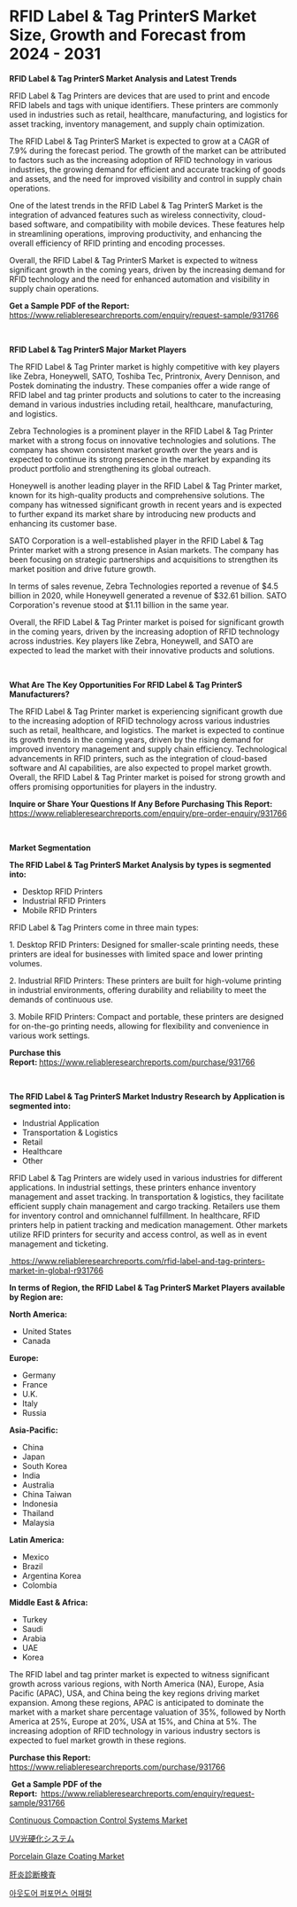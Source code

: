 <p><h1>RFID Label & Tag PrinterS Market Size, Growth and Forecast from 2024 - 2031</h1></p><p><strong>RFID Label & Tag PrinterS Market Analysis and Latest Trends</strong></p>
<p><p>RFID Label & Tag Printers are devices that are used to print and encode RFID labels and tags with unique identifiers. These printers are commonly used in industries such as retail, healthcare, manufacturing, and logistics for asset tracking, inventory management, and supply chain optimization.</p><p>The RFID Label & Tag PrinterS Market is expected to grow at a CAGR of 7.9% during the forecast period. The growth of the market can be attributed to factors such as the increasing adoption of RFID technology in various industries, the growing demand for efficient and accurate tracking of goods and assets, and the need for improved visibility and control in supply chain operations.</p><p>One of the latest trends in the RFID Label & Tag PrinterS Market is the integration of advanced features such as wireless connectivity, cloud-based software, and compatibility with mobile devices. These features help in streamlining operations, improving productivity, and enhancing the overall efficiency of RFID printing and encoding processes.</p><p>Overall, the RFID Label & Tag PrinterS Market is expected to witness significant growth in the coming years, driven by the increasing demand for RFID technology and the need for enhanced automation and visibility in supply chain operations.</p></p>
<p><strong>Get a Sample PDF of the Report:&nbsp;</strong> <a href="https://www.reliableresearchreports.com/enquiry/request-sample/931766">https://www.reliableresearchreports.com/enquiry/request-sample/931766</a></p>
<p>&nbsp;</p>
<p><strong>RFID Label & Tag PrinterS Major Market Players</strong></p>
<p><p>The RFID Label & Tag Printer market is highly competitive with key players like Zebra, Honeywell, SATO, Toshiba Tec, Printronix, Avery Dennison, and Postek dominating the industry. These companies offer a wide range of RFID label and tag printer products and solutions to cater to the increasing demand in various industries including retail, healthcare, manufacturing, and logistics.</p><p>Zebra Technologies is a prominent player in the RFID Label & Tag Printer market with a strong focus on innovative technologies and solutions. The company has shown consistent market growth over the years and is expected to continue its strong presence in the market by expanding its product portfolio and strengthening its global outreach.</p><p>Honeywell is another leading player in the RFID Label & Tag Printer market, known for its high-quality products and comprehensive solutions. The company has witnessed significant growth in recent years and is expected to further expand its market share by introducing new products and enhancing its customer base.</p><p>SATO Corporation is a well-established player in the RFID Label & Tag Printer market with a strong presence in Asian markets. The company has been focusing on strategic partnerships and acquisitions to strengthen its market position and drive future growth.</p><p>In terms of sales revenue, Zebra Technologies reported a revenue of $4.5 billion in 2020, while Honeywell generated a revenue of $32.61 billion. SATO Corporation's revenue stood at $1.11 billion in the same year.</p><p>Overall, the RFID Label & Tag Printer market is poised for significant growth in the coming years, driven by the increasing adoption of RFID technology across industries. Key players like Zebra, Honeywell, and SATO are expected to lead the market with their innovative products and solutions.</p></p>
<p>&nbsp;</p>
<p><strong>What Are The Key Opportunities For RFID Label & Tag PrinterS Manufacturers?</strong></p>
<p><p>The RFID Label & Tag Printer market is experiencing significant growth due to the increasing adoption of RFID technology across various industries such as retail, healthcare, and logistics. The market is expected to continue its growth trends in the coming years, driven by the rising demand for improved inventory management and supply chain efficiency. Technological advancements in RFID printers, such as the integration of cloud-based software and AI capabilities, are also expected to propel market growth. Overall, the RFID Label & Tag Printer market is poised for strong growth and offers promising opportunities for players in the industry.</p></p>
<p><strong>Inquire or Share Your Questions If Any Before Purchasing This Report:</strong> <a href="https://www.reliableresearchreports.com/enquiry/pre-order-enquiry/931766">https://www.reliableresearchreports.com/enquiry/pre-order-enquiry/931766</a></p>
<p>&nbsp;</p>
<p><strong>Market Segmentation</strong></p>
<p><strong>The RFID Label & Tag PrinterS Market Analysis by types is segmented into:</strong></p>
<p><ul><li>Desktop RFID Printers</li><li>Industrial RFID Printers</li><li>Mobile RFID Printers</li></ul></p>
<p><p>RFID Label & Tag Printers come in three main types:</p><p>1. Desktop RFID Printers: Designed for smaller-scale printing needs, these printers are ideal for businesses with limited space and lower printing volumes.</p><p>2. Industrial RFID Printers: These printers are built for high-volume printing in industrial environments, offering durability and reliability to meet the demands of continuous use.</p><p>3. Mobile RFID Printers: Compact and portable, these printers are designed for on-the-go printing needs, allowing for flexibility and convenience in various work settings.</p></p>
<p><strong>Purchase this Report:&nbsp;</strong><a href="https://www.reliableresearchreports.com/purchase/931766">https://www.reliableresearchreports.com/purchase/931766</a></p>
<p>&nbsp;</p>
<p><strong>The RFID Label & Tag PrinterS Market Industry Research by Application is segmented into:</strong></p>
<p><ul><li>Industrial Application</li><li>Transportation & Logistics</li><li>Retail</li><li>Healthcare</li><li>Other</li></ul></p>
<p><p>RFID Label & Tag Printers are widely used in various industries for different applications. In industrial settings, these printers enhance inventory management and asset tracking. In transportation & logistics, they facilitate efficient supply chain management and cargo tracking. Retailers use them for inventory control and omnichannel fulfillment. In healthcare, RFID printers help in patient tracking and medication management. Other markets utilize RFID printers for security and access control, as well as in event management and ticketing.</p></p>
<p><a href="https://www.reliableresearchreports.com/rfid-label-and-tag-printers-market-in-global-r931766">&nbsp;https://www.reliableresearchreports.com/rfid-label-and-tag-printers-market-in-global-r931766</a></p>
<p><strong>In terms of Region, the RFID Label & Tag PrinterS Market Players available by Region are:</strong></p>
<p>
    <p> <strong> North America: </strong>
        <ul>
            <li>United States</li>
            <li>Canada</li>
        </ul>
        </p> 
    <p> <strong> Europe: </strong>
        <ul>
            <li>Germany</li>
            <li>France</li>
            <li>U.K.</li>
            <li>Italy</li>
            <li>Russia</li>
        </ul>
        </p> 
    <p> <strong> Asia-Pacific: </strong>
        <ul>
            <li>China</li>
            <li>Japan</li>
            <li>South Korea</li>
            <li>India</li>
            <li>Australia</li>
            <li>China Taiwan</li>
            <li>Indonesia</li>
            <li>Thailand</li>
            <li>Malaysia</li>
        </ul>
        </p> 
    <p> <strong> Latin America: </strong>
        <ul>
            <li>Mexico</li>
            <li>Brazil</li>
            <li>Argentina Korea</li>
            <li>Colombia</li>
        </ul>
        </p> 
    <p> <strong> Middle East & Africa: </strong>
        <ul>
            <li>Turkey</li>
            <li>Saudi</li>
            <li>Arabia</li>
            <li>UAE</li>
            <li>Korea</li>
        </ul>
    </p>
    </p>
<p><p>The RFID label and tag printer market is expected to witness significant growth across various regions, with North America (NA), Europe, Asia Pacific (APAC), USA, and China being the key regions driving market expansion. Among these regions, APAC is anticipated to dominate the market with a market share percentage valuation of 35%, followed by North America at 25%, Europe at 20%, USA at 15%, and China at 5%. The increasing adoption of RFID technology in various industry sectors is expected to fuel market growth in these regions.</p></p>
<p><strong>Purchase this Report: </strong><a href="https://www.reliableresearchreports.com/purchase/931766">https://www.reliableresearchreports.com/purchase/931766</a></p>
<p>&nbsp;<strong>Get a Sample PDF of the Report:&nbsp;&nbsp;</strong><a href="https://www.reliableresearchreports.com/enquiry/request-sample/931766">https://www.reliableresearchreports.com/enquiry/request-sample/931766</a></p>
<p><strong></strong></p>
<p><p><a href="https://issuu.com/reportprime-2/docs/continuous-compaction-control-syste_56a944a311b2cc">Continuous Compaction Control Systems Market</a></p><p><a href="https://medium.com/@beaumontdavv7mp/uv%E3%83%A9%E3%82%A4%E3%83%88%E7%A1%AC%E5%8C%96%E3%82%B7%E3%82%B9%E3%83%86%E3%83%A0%E5%B8%82%E5%A0%B4%E3%81%AE%E8%A6%8F%E6%A8%A1-%E6%88%90%E9%95%B7-%E5%B8%82%E5%A0%B4%E3%82%BB%E3%82%B0%E3%83%A1%E3%83%B3%E3%83%86%E3%83%BC%E3%82%B7%E3%83%A7%E3%83%B3%E3%82%84%E5%9C%B0%E5%9F%9F%E3%81%AE%E6%B4%9E%E5%AF%9F%E3%81%AB%E3%82%88%E3%82%8B%E6%A5%AD%E7%95%8C%E5%88%86%E6%9E%90-%E3%81%9D%E3%81%97%E3%81%A62031%E5%B9%B4%E3%81%BE%E3%81%A7%E3%81%AE%E4%BA%88%E6%B8%AC-adcea5446bdf">UV光硬化システム</a></p><p><a href="https://github.com/RoccoManning/Market-Research-Report-List-6/blob/main/porcelain-glaze-coating-market.md">Porcelain Glaze Coating Market</a></p><p><a href="https://medium.com/@khkjaxbn36/%E3%82%B0%E3%83%AD%E3%83%BC%E3%83%90%E3%83%AB%E8%82%9D%E7%82%8E%E8%A8%BA%E6%96%AD%E3%83%86%E3%82%B9%E3%83%88%E5%B8%82%E5%A0%B4%E3%81%AE%E5%8B%95%E5%90%91-%E4%BA%88%E6%B8%AC-%E5%BD%B1%E9%9F%BF%E5%88%86%E6%9E%90-2024%E5%B9%B4-2031%E5%B9%B4-%E3%82%92118%E3%83%9A%E3%83%BC%E3%82%B8%E3%81%A7%E3%81%BE%E3%81%A8%E3%82%81%E3%81%BE%E3%81%97%E3%81%9F-82de353a3570">肝炎診断検査</a></p><p><a href="https://medium.com/@mujgankortalih/%EA%B8%80%EB%A1%9C%EB%B2%8C-%EC%95%BC%EC%99%B8-%EC%9D%98%EB%A5%98-%EC%82%B0%EC%97%85-%EC%97%B0%EA%B5%AC-%EB%B3%B4%EA%B3%A0%EC%84%9C-%EA%B2%BD%EC%9F%81-%EA%B8%B0%EC%A1%B4-%EC%8B%9C%EC%9E%A5-%EA%B7%9C%EB%AA%A8-%EC%A7%80%EC%97%AD-%EC%83%81%ED%83%9C-%EB%B0%8F-%EC%A0%84%EB%A7%9D-%EC%98%88%EC%B8%A1-2024-2031-96825f9cfa3b">아웃도어 퍼포먼스 어패럴</a></p></p>